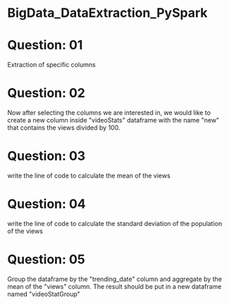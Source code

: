 # BigData_DataExtraction_PySpark

# Question: 01

Extraction of specific columns

# Question: 02

Now after selecting the columns we are interested in, we would like to create a new column inside "videoStats" dataframe with the name "new" that contains the views divided by 100.

# Question: 03

write the line of code to calculate the mean of the views

# Question: 04

write the line of code to calculate the standard deviation of the population of the views

# Question: 05

Group the dataframe by the "trending_date" column and aggregate by the mean of the "views" column. The result should be put in a new dataframe named "videoStatGroup"
